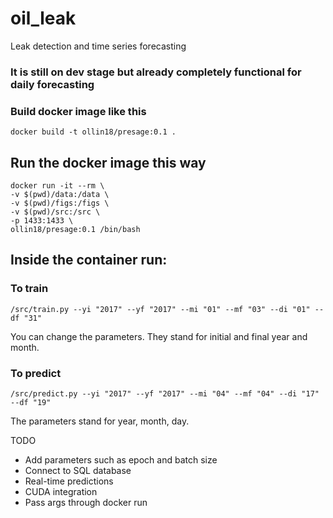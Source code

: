 # oil_leak
Leak detection and time series forecasting
### It is still on dev stage but already completely functional for daily forecasting

### Build docker image like this
```
docker build -t ollin18/presage:0.1 .
```

## Run the docker image this way
```
docker run -it --rm \
-v $(pwd)/data:/data \
-v $(pwd)/figs:/figs \
-v $(pwd)/src:/src \
-p 1433:1433 \
ollin18/presage:0.1 /bin/bash
```

## Inside the container run:
### To train
```
/src/train.py --yi "2017" --yf "2017" --mi "01" --mf "03" --di "01" --df "31"
```
You can change the parameters. They stand for initial and final year and month.

### To predict
```
/src/predict.py --yi "2017" --yf "2017" --mi "04" --mf "04" --di "17" --df "19"
```
The parameters stand for year, month, day.

TODO
* Add parameters such as epoch and batch size
* Connect to SQL database
* Real-time predictions
* CUDA integration
* Pass args through docker run
